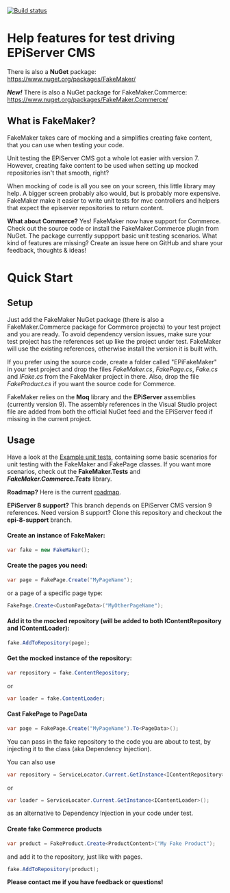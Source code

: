[![Build status](https://ci.appveyor.com/api/projects/status/jk8x396fet3lxu84/branch/master?svg=true)](https://ci.appveyor.com/project/DavidVujic/episerver-fakemaker/branch/master)


﻿Help features for test driving EPiServer CMS
========

There is also a __NuGet__ package: https://www.nuget.org/packages/FakeMaker/

___New!___ There is also a NuGet package for FakeMaker.Commerce:
https://www.nuget.org/packages/FakeMaker.Commerce/

## What is FakeMaker?
FakeMaker takes care of mocking and a simplifies creating fake content, that you can use when testing your code.

Unit testing the EPiServer CMS got a whole lot easier with version 7. However, creating fake content to be used when setting up mocked repositories isn't that smooth, right?

When mocking of code is all you see on your screen, this little library may help. A bigger screen probably also would, but is probably more expensive. FakeMaker make it easier to write unit tests for mvc controllers and helpers that expect the episerver repositories to return content.

__What about Commerce?__
Yes! FakeMaker now have support for Commerce. Check out the source code or install the FakeMaker.Commerce plugin from NuGet. The package currently suppport basic unit testing scenarios. What kind of features are missing? Create an issue here on GitHub and share your feedback, thoughts & ideas!

# Quick Start

## Setup
Just add the FakeMaker NuGet package (there is also a FakeMaker.Commerce package for Commerce projects) to your test project and you are ready. To avoid dependency version issues, make sure your test project has the references set up like the project under test. FakeMaker will use the existing references, otherwise install the version it is built with.

If you prefer using the source code, create a folder called "EPiFakeMaker" in your test project and drop the files _FakeMaker.cs_, _FakePage.cs_, _Fake.cs_ and _IFake.cs_ from the FakeMaker project in there. Also, drop the file _FakeProduct.cs_ if you want the source code for Commerce.

FakeMaker relies on the __Moq__ library and the __EPiServer__ assemblies (currently version 9). The assembly references in the Visual Studio project file are added from both the official NuGet feed and the EPiServer feed if missing in the current project.

## Usage
Have a look at the [Example unit tests](FakeMaker.Examples/ExampleUnitTests.cs), containing some basic scenarios for unit testing with the FakeMaker and FakePage classes. If you want more scenarios, check out the __FakeMaker.Tests__ and ___FakeMaker.Commerce.Tests___ library.

__Roadmap?__
Here is the current [roadmap](ROADMAP.md).

__EPiServer 8 support?__
This branch depends on EPiServer CMS version 9 references. Need version 8 support? Clone this repository and checkout the __epi-8-support__ branch.

#### Create an instance of FakeMaker:

```cs
var fake = new FakeMaker();
```

#### Create the pages you need:

```cs
var page = FakePage.Create("MyPageName");
```

or a page of a specific page type:

```cs
FakePage.Create<CustomPageData>("MyOtherPageName");
```

#### Add it to the mocked repository (will be added to both IContentRepository and IContentLoader):

```cs
fake.AddToRepository(page);
```

#### Get the mocked instance of the repository:

```cs
var repository = fake.ContentRepository;
```
or

```cs
var loader = fake.ContentLoader;
```

#### Cast FakePage to PageData

```cs
var page = FakePage.Create("MyPageName").To<PageData>();
```

You can pass in the fake repository to the code you are about to test, by injecting it to the class (aka Dependency Injection).

You can also use
```cs
var repository = ServiceLocator.Current.GetInstance<IContentRepository>();
```
or

```cs
var loader = ServiceLocator.Current.GetInstance<IContentLoader>();
```

as an alternative to Dependency Injection in your code under test.

#### Create fake Commerce products

```cs
var product = FakeProduct.Create<ProductContent>("My Fake Product");
```
and add it to the repository, just like with pages.

```cs
fake.AddToRepository(product);
```

__Please contact me if you have feedback or questions!__
